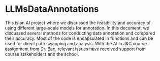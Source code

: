# LLMsDataAnnotations
This is an AI project where we discussed the feasibility and accuracy of using different large-scale models for annotation.
In this document, we discussed several methods for conducting data annotation and compared their accuracy. Most of the code is encapsulated in functions and can be used for direct path swapping and analysis.
With the AI in J&C course assignment from Dr. Bao, relevant issues have received support from course stakeholders and the school.
